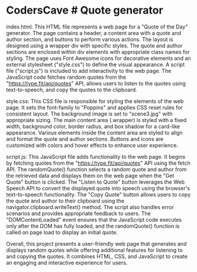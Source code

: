 # CodersCave # Quote generator
index.html:
This HTML file represents a web page for a "Quote of the Day" generator. The page contains a header, a content area with a quote and author section, and buttons
to perform various actions. The layout is designed using a wrapper div with specific styles. The quote and author sections are enclosed within div elements with
appropriate class names for styling. The page uses Font Awesome icons for decorative elements and an external stylesheet ("style.css") to define the visual appearance.
A script file ("script.js") is included to add interactivity to the web page. The JavaScript code fetches random quotes from the "https://type.fit/api/quotes" API, 
allows users to listen to the quotes using text-to-speech, and copy the quotes to the clipboard.

style.css:
This CSS file is responsible for styling the elements of the web page. It sets the font-family to "Poppins" and applies CSS reset rules for consistent layout. The
background image is set to "scene3.jpg" with appropriate sizing. The main content area (.wrapper) is styled with a fixed width, background color, border radius, and box
shadow for a card-like appearance. Various elements inside the content area are styled to align and format the quote and author sections. Buttons and icons are
customized with colors and hover effects to enhance user experience.

script.js:
This JavaScript file adds functionality to the web page. It begins by fetching quotes from the "https://type.fit/api/quotes" API using the fetch API. The randomQuote() 
function selects a random quote and author from the retrieved data and displays them on the web page when the "Get Quote" button is clicked. The "Listen to Quote" 
button leverages the Web Speech API to convert the displayed quote into speech using the browser's text-to-speech functionality. The "Copy Quote" button allows users
to copy the quote and author to their clipboard using the navigator.clipboard.writeText() method. The script also handles error scenarios and provides appropriate 
feedback to users. The "DOMContentLoaded" event ensures that the JavaScript code executes only after the DOM has fully loaded, and the randomQuote() function is called
on page load to display an initial quote.

Overall, this project presents a user-friendly web page that generates and displays random quotes while offering additional features for listening to and copying the 
quotes. It combines HTML, CSS, and JavaScript to create an engaging and interactive experience for users.
